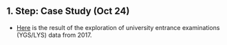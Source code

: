 ## 1. Step: Case Study (Oct 24)

 + [Here](files/data_munglers_osym.html) is the result of the exploration of university entrance examinations (YGS/LYS) data from 2017.
